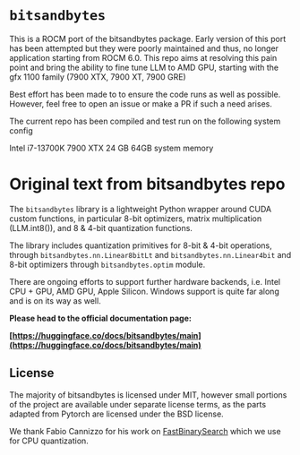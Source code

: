 # `bitsandbytes`

This is a ROCM port of the bitsandbytes package. Early version of this port has been attempted but they were poorly maintained and thus, no longer application starting from ROCM 6.0. This repo aims at resolving this pain point and bring the ability to fine tune LLM to AMD GPU, starting with the gfx 1100 family (7900 XTX, 7900 XT, 7900 GRE)

Best effort has been made to to ensure the code runs as well as possible. However, feel free to open an issue or make a PR if such a need arises.

The current repo has been compiled and test run on the following system config

Intel i7-13700K
7900 XTX 24 GB
64GB system memory


# Original text from bitsandbytes repo

The `bitsandbytes` library is a lightweight Python wrapper around CUDA custom functions, in particular 8-bit optimizers, matrix multiplication (LLM.int8()), and 8 & 4-bit quantization functions.

The library includes quantization primitives for 8-bit & 4-bit operations, through `bitsandbytes.nn.Linear8bitLt` and `bitsandbytes.nn.Linear4bit` and 8-bit optimizers through `bitsandbytes.optim` module.

There are ongoing efforts to support further hardware backends, i.e. Intel CPU + GPU, AMD GPU, Apple Silicon. Windows support is quite far along and is on its way as well.

**Please head to the official documentation page:**

**[https://huggingface.co/docs/bitsandbytes/main](https://huggingface.co/docs/bitsandbytes/main)**

## License

The majority of bitsandbytes is licensed under MIT, however small portions of the project are available under separate license terms, as the parts adapted from Pytorch are licensed under the BSD license.

We thank Fabio Cannizzo for his work on [FastBinarySearch](https://github.com/fabiocannizzo/FastBinarySearch) which we use for CPU quantization.
